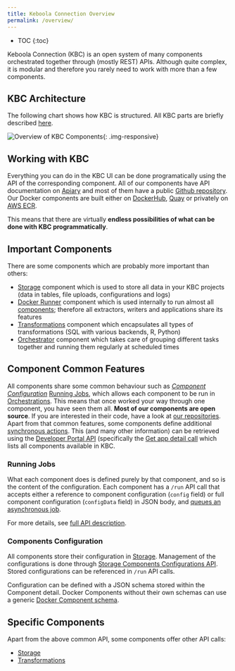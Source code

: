 ```yaml
---
title: Keboola Connection Overview
permalink: /overview/
---
```


* TOC
{:toc}

Keboola Connection (KBC) is an open system of many components orchestrated together
through (mostly REST) APIs. Although quite complex, it is modular and therefore
you rarely need to work with more than a few components.

## KBC Architecture
The following chart shows how KBC is structured. All KBC parts are briefly described [here](https://help.keboola.com/overview/).

![Overview of KBC Components](/kbc_structure.png){: .img-responsive}

## Working with KBC
Everything you can do in the KBC UI can be done programatically using the API of the corresponding component.
All of our components have API documentation on [Apiary](https://keboola.docs.apiary.io/#) and
most of them have a public [Github repository](https://github.com/keboola/).
Our Docker components are built either on [DockerHub](https://github.com/keboola/), [Quay](https://quay.io/organization/keboola) or privately on [AWS ECR](https://aws.amazon.com/ecr/).

This means that there are virtually **endless possibilities of what can be done with KBC programmatically**.

## Important Components
There are some components which are probably more important than others:

- [Storage](/integrate/storage/) component which is used to store all data in your KBC projects (data in tables,
file uploads, configurations and logs)
- [Docker Runner](/extend/docker-runner) component which is used internally to run almost all
[components](/extend/component/); therefore all extractors, writers and applications share its features
- [Transformations](https://help.keboola.com/transformations/) component which encapsulates all types of transformations (SQL with
various backends, R, Python)
- [Orchestrator](/automate/) component which takes care of grouping different tasks together and
running them regularly at scheduled times

## Component Common Features
All components share some common behaviour such as [*Component Configuration*](/integrate/storage/api/configurations/)
[Running Jobs](/integrate/jobs/), which allows each component to be run in [Orchestrations](https://help.keboola.com/orchestrator/).
This means that once worked your way through one component, you have seen them all.
**Most of our components are open source**. If you are interested in their code, have a look at
[our repositories](/overview/repositories/).
Apart from that common features, some components define additional [synchronous actions](/extend/common-interface/actions/).
This (and many other information) can be retrieved using the [Developer Portal API](https://kebooladeveloperportal.docs.apiary.io/#)
(specifically the [Get app detail call](https://kebooladeveloperportal.docs.apiary.io/#reference/0/public-api/get-app-detail)
which lists all components available in KBC.

### Running Jobs
What each component does is defined purely by that component, and so is the content of the configuration.
Each component has a `/run` API call that accepts either a reference to component configuration
(`config` field) or full component configuration (`configData` field) in JSON body, and
[queues an asynchronous job](/integrate/jobs/).

For more details, see
[full API description](https://kebooladocker.docs.apiary.io/#reference/run/run-job).

### Components Configuration
All components store their configuration in [Storage](/integrate/storage/). Management of the
configurations is done through
[Storage Components Configurations API](https://keboola.docs.apiary.io/#reference/components-and-configurations).
Stored configurations can be referenced in `/run` API calls.

Configuration can be defined with a JSON schema stored within the Component detail.
Docker Components without their own schemas can use a generic [Docker Component schema](/extend/docker-runner/#configuration).

## Specific Components

Apart from the above common API, some components offer other API calls:

  - [Storage](/integrate/storage/)
  - [Transformations](/integrate/transformations/)

